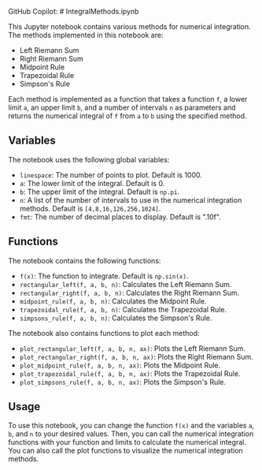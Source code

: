 GitHub Copilot: # IntegralMethods.ipynb

This Jupyter notebook contains various methods for numerical integration. The methods implemented in this notebook are:

- Left Riemann Sum
- Right Riemann Sum
- Midpoint Rule
- Trapezoidal Rule
- Simpson's Rule

Each method is implemented as a function that takes a function `f`, a lower limit `a`, an upper limit `b`, and a number of intervals `n` as parameters and returns the numerical integral of `f` from `a` to `b` using the specified method.

## Variables

The notebook uses the following global variables:

- `linespace`: The number of points to plot. Default is 1000.
- `a`: The lower limit of the integral. Default is 0.
- `b`: The upper limit of the integral. Default is `np.pi`.
- `n`: A list of the number of intervals to use in the numerical integration methods. Default is `[4,8,16,126,256,1024]`.
- `fmt`: The number of decimal places to display. Default is ".10f".

## Functions

The notebook contains the following functions:

- `f(x)`: The function to integrate. Default is `np.sin(x)`.
- `rectangular_left(f, a, b, n)`: Calculates the Left Riemann Sum.
- `rectangular_right(f, a, b, n)`: Calculates the Right Riemann Sum.
- `midpoint_rule(f, a, b, n)`: Calculates the Midpoint Rule.
- `trapezoidal_rule(f, a, b, n)`: Calculates the Trapezoidal Rule.
- `simpsons_rule(f, a, b, n)`: Calculates the Simpson's Rule.

The notebook also contains functions to plot each method:

- `plot_rectangular_left(f, a, b, n, ax)`: Plots the Left Riemann Sum.
- `plot_rectangular_right(f, a, b, n, ax)`: Plots the Right Riemann Sum.
- `plot_midpoint_rule(f, a, b, n, ax)`: Plots the Midpoint Rule.
- `plot_trapezoidal_rule(f, a, b, n, ax)`: Plots the Trapezoidal Rule.
- `plot_simpsons_rule(f, a, b, n, ax)`: Plots the Simpson's Rule.

## Usage

To use this notebook, you can change the function `f(x)` and the variables `a`, `b`, and `n` to your desired values. Then, you can call the numerical integration functions with your function and limits to calculate the numerical integral. You can also call the plot functions to visualize the numerical integration methods.